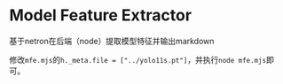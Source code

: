 # Model Feature Extractor
基于netron在后端（node）提取模型特征并输出markdown

修改`mfe.mjs`的`h._meta.file = ["../yolo11s.pt"]`，并执行`node mfe.mjs`即可。